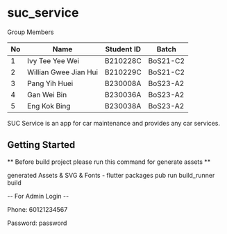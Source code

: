# suc_service
Group Members 

|No | Name | Student ID | Batch | 
|---|  --- |    ---     |  ---  |
| 1 | Ivy Tee Yee Wei | B210228C | BoS21-C2 |
| 2 | Willian Gwee Jian Hui | B210229C | BoS21-C2 | 
| 3 | Pang Yih Huei | B230008A | BoS23-A2 | 
| 4 | Gan Wei Bin | B230036A | BoS23-A2 |
| 5 | Eng Kok Bing | B230038A | BoS23-A2 |

SUC Service is an app for car maintenance and provides any car services.
## Getting Started

** Before build project please run this command for generate assets **

generated Assets & SVG & Fonts - flutter packages pub run build_runner build

-- For Admin Login -- 

Phone: 60121234567

Password: password
